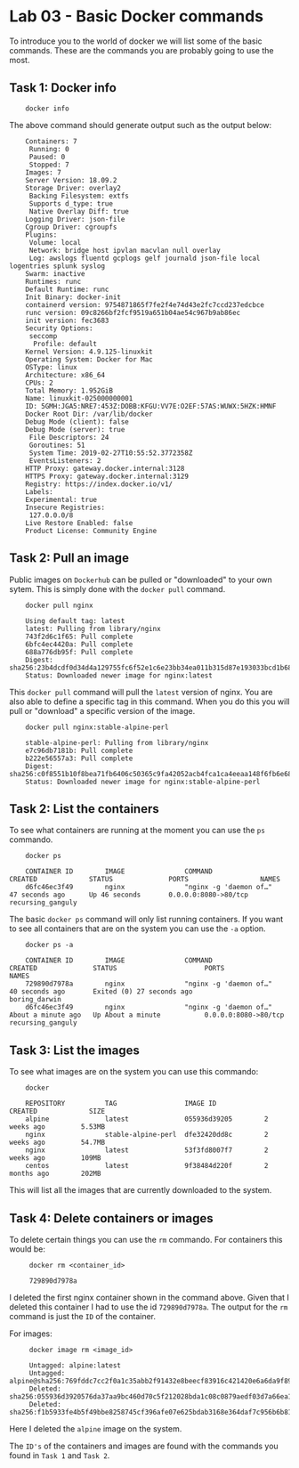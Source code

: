 # Lab 03 - Basic Docker commands

To introduce you to the world of docker we will list some of the basic commands.
These are the commands you are probably going to use the most.

## Task 1: Docker info


        docker info


The above command should generate output such as the output below:


        Containers: 7
         Running: 0
         Paused: 0
         Stopped: 7
        Images: 7
        Server Version: 18.09.2
        Storage Driver: overlay2
         Backing Filesystem: extfs
         Supports d_type: true
         Native Overlay Diff: true
        Logging Driver: json-file
        Cgroup Driver: cgroupfs
        Plugins:
         Volume: local
         Network: bridge host ipvlan macvlan null overlay
         Log: awslogs fluentd gcplogs gelf journald json-file local logentries splunk syslog
        Swarm: inactive
        Runtimes: runc
        Default Runtime: runc
        Init Binary: docker-init
        containerd version: 9754871865f7fe2f4e74d43e2fc7ccd237edcbce
        runc version: 09c8266bf2fcf9519a651b04ae54c967b9ab86ec
        init version: fec3683
        Security Options:
         seccomp
          Profile: default
        Kernel Version: 4.9.125-linuxkit
        Operating System: Docker for Mac
        OSType: linux
        Architecture: x86_64
        CPUs: 2
        Total Memory: 1.952GiB
        Name: linuxkit-025000000001
        ID: 5GMH:JGA5:NRE7:453Z:DOBB:KFGU:VV7E:O2EF:57AS:WUWX:5HZK:HMNF
        Docker Root Dir: /var/lib/docker
        Debug Mode (client): false
        Debug Mode (server): true
         File Descriptors: 24
         Goroutines: 51
         System Time: 2019-02-27T10:55:52.3772358Z
         EventsListeners: 2
        HTTP Proxy: gateway.docker.internal:3128
        HTTPS Proxy: gateway.docker.internal:3129
        Registry: https://index.docker.io/v1/
        Labels:
        Experimental: true
        Insecure Registries:
         127.0.0.0/8
        Live Restore Enabled: false
        Product License: Community Engine

## Task 2: Pull an image

Public images on `Dockerhub` can be pulled or "downloaded" to your own sytem.
This is simply done with the `docker pull` command.

        docker pull nginx

        Using default tag: latest
        latest: Pulling from library/nginx
        743f2d6c1f65: Pull complete
        6bfc4ec4420a: Pull complete
        688a776db95f: Pull complete
        Digest: sha256:23b4dcdf0d34d4a129755fc6f52e1c6e23bb34ea011b315d87e193033bcd1b68
        Status: Downloaded newer image for nginx:latest

This `docker pull` command will pull the `latest` version of nginx. You are also
able to define a specific tag in this command. When you do this you will pull or
"download" a specific version of the image.

        docker pull nginx:stable-alpine-perl

        stable-alpine-perl: Pulling from library/nginx
        e7c96db7181b: Pull complete
        b222e56557a3: Pull complete
        Digest: sha256:c0f8551b10f8bea71fb6406c50365c9fa42052acb4fca1ca4eeaa148f6fb6e68
        Status: Downloaded newer image for nginx:stable-alpine-perl


## Task 2: List the containers

To see what containers are running at the moment you can use the `ps` commando.

        docker ps

        CONTAINER ID        IMAGE               COMMAND                  CREATED             STATUS              PORTS                  NAMES
        d6fc46ec3f49        nginx               "nginx -g 'daemon of…"   47 seconds ago      Up 46 seconds       0.0.0.0:8080->80/tcp   recursing_ganguly

The basic `docker ps` command will only list running containers. If you want to
see all containers that are on the system you can use the `-a` option.

        docker ps -a

        CONTAINER ID        IMAGE               COMMAND                  CREATED              STATUS                      PORTS                  NAMES
        729890d7978a        nginx               "nginx -g 'daemon of…"   40 seconds ago       Exited (0) 27 seconds ago                          boring_darwin
        d6fc46ec3f49        nginx               "nginx -g 'daemon of…"   About a minute ago   Up About a minute           0.0.0.0:8080->80/tcp   recursing_ganguly

## Task 3: List the images

To see what images are on the system you can use this commando:

        docker

        REPOSITORY          TAG                 IMAGE ID            CREATED             SIZE
        alpine              latest              055936d39205        2 weeks ago         5.53MB
        nginx               stable-alpine-perl  dfe32420dd8c        2 weeks ago         54.7MB
        nginx               latest              53f3fd8007f7        2 weeks ago         109MB
        centos              latest              9f38484d220f        2 months ago        202MB

This will list all the images that are currently downloaded to the system.

## Task 4: Delete containers or images

To delete certain things you can use the `rm` commando. For containers this would
be:

         docker rm <container_id>

         729890d7978a

I deleted the first nginx container shown in the command above. Given that I
deleted this container I had to use the id `729890d7978a`. The output for the
`rm` command is just the `ID` of the container.

For images:

         docker image rm <image_id>

         Untagged: alpine:latest
         Untagged: alpine@sha256:769fddc7cc2f0a1c35abb2f91432e8beecf83916c421420e6a6da9f8975464b6
         Deleted: sha256:055936d3920576da37aa9bc460d70c5f212028bda1c08c0879aedf03d7a66ea1
         Deleted: sha256:f1b5933fe4b5f49bbe8258745cf396afe07e625bdab3168e364daf7c956b6b81

Here I deleted the `alpine` image on the system.

The `ID's` of the containers and images are found with the commands you found in
`Task 1` and `Task 2`.

